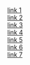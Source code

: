 [link 1](https://example.com)\
[link 2](https://example.com)\
[link 3](https://example.com/some/path/)\
[link 4](https://example.com#readme)\
[link 5](https://example.com/some/path/#readme)\
[link 6](https://example.com/some/path/#readme/)\
[link 7][1]

[1]: https://www.youtube.com/watch/?v=dFs4yX4V7NQ/
